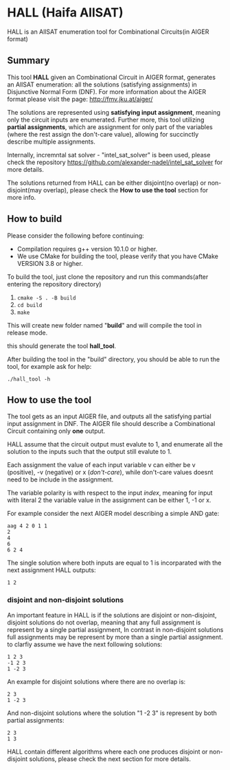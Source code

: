 # HALL (Haifa AllSAT)

HALL is an AllSAT enumeration tool for Combinational Circuits(in AIGER format)

## Summary

This tool **HALL** given an Combinational Circuit in AIGER format, generates an AllSAT enumeration: all the solutions (satisfying assignments) in Disjunctive Normal Form (DNF). For more information about the AIGER format please visit the page: http://fmv.jku.at/aiger/

The solutions are represented using **satisfying input assignment**, meaning only the circuit inputs are enumerated.
Further more, this tool utilizing **partial assignments**, which are assignment for only part of the variables (where the rest assign the don't-care value), allowing for succinctly describe multiple assignments.

Internally, incremntal sat solver - "intel_sat_solver" is been used, please check the repository https://github.com/alexander-nadel/intel_sat_solver for more details.

The solutions returned from HALL can be either disjoint(no overlap) or non-disjoint(may overlap), please check the **How to use the tool** section for more info.

## How to build

Please consider the following before continuing: 
- Compilation requires g++ version 10.1.0 or higher.
- We use CMake for building the tool, please verify that you have CMake VERSION 3.8 or higher.

To build the tool, just clone the repository and run this commands(after entering the repository directory)

1.	```cmake -S . -B build```
2.  ```cd build```
2.  ```make```

This will create new folder named "**build**" and will compile the tool in release mode.

this should generate the tool **hall_tool**.

After building the tool in the "build" directory, you should be able to run the tool, for example ask for help:

```
./hall_tool -h
```

## How to use the tool

The tool gets as an input AIGER file, and outputs all the satisfying partial input assignment in DNF.
The AIGER file should describe a Combinational Circuit containing only **one** output.

HALL assume that the circuit output must evalute to 1, and enumerate all the solution to the inputs such that the output still evalute to 1.

Each assignment the value of each input variable v can either be v (positive), -v (negative) or x (*don't-care*), while don't-care values doesnt need to be include in the assignment.

The variable polarity is with respect to the input *index*, meaning for input with literal 2 the variable value in the assignment can be either 1, -1 or x.

For example consider the next AIGER model describing a simple AND gate:

```
aag 4 2 0 1 1
2
4
6
6 2 4
```
The single solution where both inputs are equal to 1 is incorparated with the next assignment HALL outputs:

```
1 2
```

### disjoint and non-disjoint solutions

An important feature in HALL is if the solutions are disjoint or non-disjoint,
disjoint solutions do not overlap, meaning that any full assignment is represent by a single partial assignment, In contrast in non-disjoint solutions full assignments may be represent by more than a single partial assignment.
to clarfiy assume we have the next following solutions:

```
1 2 3
-1 2 3
1 -2 3
```
An example for disjoint solutions where there are no overlap is:

```
2 3 
1 -2 3
```

And non-disjoint solutions where the solution "1 -2 3" is represent by both partial assignments:

```
2 3
1 3
```

HALL contain different algorithms where each one produces disjoint or non-disjoint solutions, please check the next section for more details.
